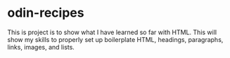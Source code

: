# odin-recipes
This is project is to show what I have learned so far with HTML. This will show my skills to properly set up boilerplate HTML, headings, paragraphs, links, images, and lists.